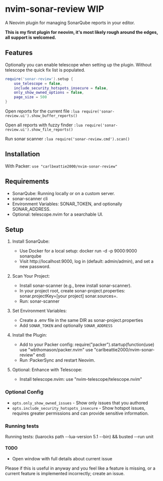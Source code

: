 # nvim-sonar-review **WIP**

A Neovim plugin for managing SonarQube reports in your editor.

**This is my first plugin for neovim, it's most likely rough around the edges, all support is welcomed.**

## Features
Optionally you can enable telescope when setting up the plugin.
Without telescope the quick fix list is populated.

```lua
require('sonar-review').setup {
    use_telescope = false,
    include_security_hotspots_insecure = false,
    only_show_owned_options = false,
    page_size = 500
}
```

Open reports for the current file
`:lua require('sonar-review.ui').show_buffer_reports()`

Open all reports with fuzzy finder
`:lua require('sonar-review.ui').show_file_reports()`

Run sonar scanner
`:lua require('sonar-review.cmd').scan()`


## Installation
With Packer:
`use "carlbeattie2000/nvim-sonar-review"`

## Requirements
- SonarQube: Running locally or on a custom server.
- sonar-scanner cli
- Environment Variables: SONAR_TOKEN, and optionally SONAR_ADDRESS.
- Optional: telescope.nvim for a searchable UI.

## Setup
1. Install SonarQube:
   - Use Docker for a local setup: docker run -d -p 9000:9000 sonarqube
   - Visit http://localhost:9000, log in (default: admin/admin), and set a new password.

2. Scan Your Project:
   - Install sonar-scanner (e.g., brew install sonar-scanner).
   - In your project root, create sonar-project.properties:
     sonar.projectKey=[your project]
     sonar.sources=.
   - Run: sonar-scanner

3. Set Environment Variables:
    - Create a .env file in the same DIR as sonar-project.properties
    - Add `SONAR_TOKEN` and optionally `SONAR_ADDRESS`

4. Install the Plugin:
   - Add to your Packer config:
     require("packer").startup(function(use)
       use "wbthomason/packer.nvim"
       use "carlbeattie2000/nvim-sonar-review"
     end)
   - Run :PackerSync and restart Neovim.

5. Optional: Enhance with Telescope:
   - Install telescope.nvim: use "nvim-telescope/telescope.nvim"

### Optional Config
- `opts.only_show_owned_issues` - Show only issues that you authored
- `opts.include_security_hotspots_insecure` - Show hotspot issues, requires greater permissions and can provide
sensitive information.


### Running tests
Running tests: (luarocks path --lua-version 5.1 --bin) && busted --run unit

#### TODO
- Open window with full details about current issue

Please if this is useful in anyway and you feel like a feature is missing, or a current feature is implemented incorrectly; create an issue.
